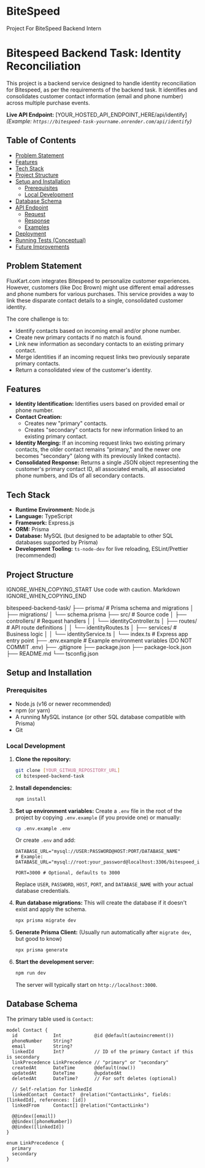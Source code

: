 # BiteSpeed
Project For BiteSpeed Backend Intern

      
# Bitespeed Backend Task: Identity Reconciliation

This project is a backend service designed to handle identity reconciliation for Bitespeed, as per the requirements of the backend task. It identifies and consolidates customer contact information (email and phone number) across multiple purchase events.

**Live API Endpoint:** [YOUR_HOSTED_API_ENDPOINT_HERE/api/identify]
*(Example: `https://bitespeed-task-yourname.onrender.com/api/identify`)*

## Table of Contents

- [Problem Statement](#problem-statement)
- [Features](#features)
- [Tech Stack](#tech-stack)
- [Project Structure](#project-structure)
- [Setup and Installation](#setup-and-installation)
  - [Prerequisites](#prerequisites)
  - [Local Development](#local-development)
- [Database Schema](#database-schema)
- [API Endpoint](#api-endpoint)
  - [Request](#request)
  - [Response](#response)
  - [Examples](#examples)
- [Deployment](#deployment)
- [Running Tests (Conceptual)](#running-tests-conceptual)
- [Future Improvements](#future-improvements)

## Problem Statement

FluxKart.com integrates Bitespeed to personalize customer experiences. However, customers (like Doc Brown) might use different email addresses and phone numbers for various purchases. This service provides a way to link these disparate contact details to a single, consolidated customer identity.

The core challenge is to:
- Identify contacts based on incoming email and/or phone number.
- Create new primary contacts if no match is found.
- Link new information as secondary contacts to an existing primary contact.
- Merge identities if an incoming request links two previously separate primary contacts.
- Return a consolidated view of the customer's identity.

## Features

-   **Identity Identification:** Identifies users based on provided email or phone number.
-   **Contact Creation:**
    -   Creates new "primary" contacts.
    -   Creates "secondary" contacts for new information linked to an existing primary contact.
-   **Identity Merging:** If an incoming request links two existing primary contacts, the older contact remains "primary," and the newer one becomes "secondary" (along with its previously linked contacts).
-   **Consolidated Response:** Returns a single JSON object representing the customer's primary contact ID, all associated emails, all associated phone numbers, and IDs of all secondary contacts.

## Tech Stack

-   **Runtime Environment:** Node.js
-   **Language:** TypeScript
-   **Framework:** Express.js
-   **ORM:** Prisma
-   **Database:** MySQL (but designed to be adaptable to other SQL databases supported by Prisma)
-   **Development Tooling:** `ts-node-dev` for live reloading, ESLint/Prettier (recommended)

## Project Structure

    

IGNORE_WHEN_COPYING_START
Use code with caution. Markdown
IGNORE_WHEN_COPYING_END

bitespeed-backend-task/
├── prisma/ # Prisma schema and migrations
│ ├── migrations/
│ └── schema.prisma
├── src/ # Source code
│ ├── controllers/ # Request handlers
│ │ └── identityController.ts
│ ├── routes/ # API route definitions
│ │ └── identityRoutes.ts
│ ├── services/ # Business logic
│ │ └── identityService.ts
│ └── index.ts # Express app entry point
├── .env.example # Example environment variables (DO NOT COMMIT .env)
├── .gitignore
├── package.json
├── package-lock.json
├── README.md
└── tsconfig.json

      
## Setup and Installation

### Prerequisites

-   Node.js (v16 or newer recommended)
-   npm (or yarn)
-   A running MySQL instance (or other SQL database compatible with Prisma)
-   Git

### Local Development

1.  **Clone the repository:**
    ```bash
    git clone [YOUR_GITHUB_REPOSITORY_URL]
    cd bitespeed-backend-task
    ```

2.  **Install dependencies:**
    ```bash
    npm install
    ```

3.  **Set up environment variables:**
    Create a `.env` file in the root of the project by copying `.env.example` (if you provide one) or manually:
    ```bash
    cp .env.example .env
    ```
    Or create `.env` and add:
    ```env
    DATABASE_URL="mysql://USER:PASSWORD@HOST:PORT/DATABASE_NAME"
    # Example: DATABASE_URL="mysql://root:your_password@localhost:3306/bitespeed_identity"

    PORT=3000 # Optional, defaults to 3000
    ```
    Replace `USER`, `PASSWORD`, `HOST`, `PORT`, and `DATABASE_NAME` with your actual database credentials.

4.  **Run database migrations:**
    This will create the database if it doesn't exist and apply the schema.
    ```bash
    npx prisma migrate dev
    ```

5.  **Generate Prisma Client:**
    (Usually run automatically after `migrate dev`, but good to know)
    ```bash
    npx prisma generate
    ```

6.  **Start the development server:**
    ```bash
    npm run dev
    ```
    The server will typically start on `http://localhost:3000`.

## Database Schema

The primary table used is `Contact`:

```prisma
model Contact {
  id             Int            @id @default(autoincrement())
  phoneNumber    String?
  email          String?
  linkedId       Int?           // ID of the primary Contact if this is secondary
  linkPrecedence LinkPrecedence // "primary" or "secondary"
  createdAt      DateTime       @default(now())
  updatedAt      DateTime       @updatedAt
  deletedAt      DateTime?      // For soft deletes (optional)

  // Self-relation for linkedId
  linkedContact  Contact?  @relation("ContactLinks", fields: [linkedId], references: [id])
  linkedFrom     Contact[] @relation("ContactLinks")

  @@index([email])
  @@index([phoneNumber])
  @@index([linkedId])
}

enum LinkPrecedence {
  primary
  secondary
}
